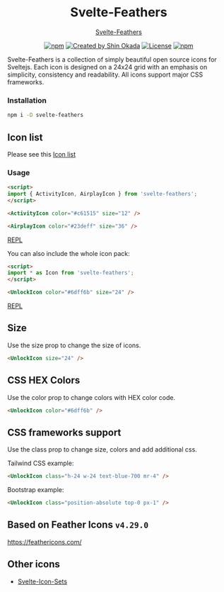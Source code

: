 <h1 align="center">Svelte-Feathers</h1>

<p align="center">
<a href="https://shinokada.github.io/svelte-feathers/">Svelte-Feathers</a>
</p>

<p align="center">
<a href="https://www.npmjs.com/package/svelte-feathers" rel="nofollow"><img src="https://img.shields.io/npm/v/svelte-feathers" alt="npm"></a>
<a href="https://twitter.com/shinokada" rel="nofollow"><img src="https://img.shields.io/badge/created%20by-@shinokada-4BBAAB.svg" alt="Created by Shin Okada"></a>
<a href="https://opensource.org/licenses/MIT" rel="nofollow"><img src="https://img.shields.io/github/license/shinokada/svelte-feathers" alt="License"></a>
<a href="https://www.npmjs.com/package/svelte-feathers" rel="nofollow"><img src="https://img.shields.io/npm/dw/svelte-feathers.svg" alt="npm"></a>
</p>

Svelte-Feathers is a collection of simply beautiful open source icons for Sveltejs. Each icon is designed on a 24x24 grid with an emphasis on simplicity, consistency and readability. All icons support major CSS frameworks.

### Installation

```sh
npm i -D svelte-feathers
```

## Icon list

Please see this [Icon list](https://github.com/shinokada/svelte-feathers/blob/main/docs/icon-list.md)

### Usage

```html
<script>
import { ActivityIcon, AirplayIcon } from 'svelte-feathers';
</script>

<ActivityIcon color="#c61515" size="12" />

<AirplayIcon color="#23deff" size="36" />
```

[REPL](https://svelte.dev/repl/1fe15642604f48b38e2ea67ead9818dc?version=3.47.0)

You can also include the whole icon pack:

```html
<script>
import * as Icon from 'svelte-feathers';
</script>

<UnlockIcon color="#6dff6b" size="24" />
```

[REPL](https://svelte.dev/repl/a759c2c6f2f94c0f8a2d07b1889b2faf?version=3.47.0)

## Size

Use the size prop to change the size of icons.

```html
<UnlockIcon size="24" />
```

## CSS HEX Colors

Use the color prop to change colors with HEX color code.

```html
<UnlockIcon color="#6dff6b" />
```

## CSS frameworks support

Use the class prop to change size, colors and add additional css.

Tailwind CSS example:

```html
<UnlockIcon class="h-24 w-24 text-blue-700 mr-4" />
```

Bootstrap example:

```html
<UnlockIcon class="position-absolute top-0 px-1" />
```

## Based on Feather Icons  ```v4.29.0```

https://feathericons.com/

## Other icons

- [Svelte-Icon-Sets](https://svelte-svg-icons.vercel.app/)